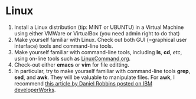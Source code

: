 Linux
===

1. Install a Linux distribution (tip: MINT or UBUNTU) in a Virtual Machine using either VMWare or VirtualBox (you need admin right to do that)
2. Make yourself familiar with Linux. Check out both GUI (=graphical user interface) tools and command-line tools.
3. Make yourself familiar with command-line tools, including __ls__, __cd__, _etc_, using on-line tools such as [LinuxCommand.org](http://linuxcommand.org/).
4. Check-out either  __emacs__ or __vim__ for file editting.
5. In particular, try to make yourself familiar with command-line tools __grep__, __sed__, and __awk__. They will be valuable to manipulate files. For __awk__, I recommend [this article by Daniel Robbins posted on IBM developerWorks](https://www.ibm.com/developerworks/library/l-awk1/index.html).



